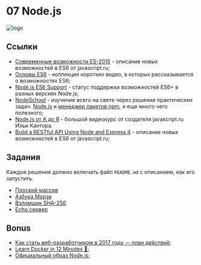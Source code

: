 # 07 Node.js

![logo](https://upload.wikimedia.org/wikipedia/commons/thumb/d/d9/Node.js_logo.svg/590px-Node.js_logo.svg.png)

## Ссылки
- [Современные возможности ES-2015](https://learn.javascript.ru/es-modern) - описание новых возможностей в ES6 от javascript.ru;
- [Основы ES6](https://www.youtube.com/playlist?list=PLqHlAwsJRxAOpWPtj2T6HhSzX-lKmKV2q) - коллекция коротких видео, в которых рассказывается о возможностях ES6;
- [Node.js ES6 Support](http://node.green/) - статус поддержки возможностей ES6+ в разных версиях Node.js;
- [NodeSchool](https://nodeschool.io/ru/#workshoppers) - изучение всего на свете через решение практических задач. [Node.js](https://github.com/workshopper/learnyounode) и [менеджер пакетов npm](https://github.com/workshopper/how-to-npm), и еще много чего полезного;
- [Node.js от А до Я](https://www.youtube.com/playlist?list=PLsuEohlthXdkRSxJTkmTstWKHgBHsd3Dx) - большой видеокурс от создателя javascript.ru Ильи Кантора.
- [Build a RESTful API Using Node and Express 4](https://learn.javascript.ru/es-modern) - описание новых возможностей в ES6 от javascript.ru;

## Задания
Каждое решение должно включать файл `README.md` с описанием, как его запустить.
- [Плоский массив](exercises/01/README.md)
- [Азбука Морзе](exercises/02/README.md)
- [Взломщик SHA-256](exercises/03/README.md)
- [Echo сервер](exercises/04/README.md)

## Bonus
- [Как стать веб-разработчиком в 2017 году — план действий](https://habrahabr.ru/company/netologyru/blog/328426/);
- [Learn Docker in 12 Minutes 🐳](https://www.youtube.com/watch?v=YFl2mCHdv24);
- [Официальный образ Node.js](https://hub.docker.com/_/node/);
